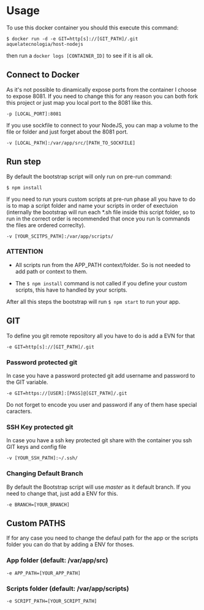 # Usage

To use this docker container you should this execute this command:

`$ docker run -d -e GIT=http[s]://[GIT_PATH]/.git aquelatecnologia/host-nodejs`

then run a `docker logs [CONTAINER_ID]` to see if it is all ok.

## Connect to Docker

As it's not possible to dinamically expose ports from the container I choose to expose 8081. If you need to change this for any reason you can both fork this project or just map you local port to the 8081 like this.

`-p [LOCAL_PORT]:8081`

If you use sockfile to connect to your NodeJS, you can map a volume to the file or folder and just forget about the 8081 port.

`-v [LOCAL_PATH]:/var/app/src/[PATH_TO_SOCKFILE]`

## Run step

By default the bootstrap script will only run on pre-run command:

`$ npm install`

If you need to run yours custom scripts at pre-run phase all you have to do is to map a script folder and name your scripts in order of exectuion (internally the bootstrap will run each *.sh file inside this script folder, so to run in the correct order is recommended that once you run ls commands the files are ordered correclty).

`-v [YOUR_SCITPS_PATH]:/var/app/scripts/`

### ATTENTION

* All scripts run from the APP_PATH context/folder. So is not needed to add path or context to them.

* The `$ npm install` command is not called if you define your custom scripts, this have to handled by your scripts.

After all this steps the bootstrap will run `$ npm start` to run your app.

## GIT

To define you git remote repository all you have to do is add a EVN for that

`-e GIT=http[s]://[GIT_PATH]/.git`

### Password protected git

In case you have a password protected git add username and password to the GIT variable.

`-e GIT=https://[USER]:[PASS]@[GIT_PATH]/.git`

Do not forget to encode you user and password if any of them hase special caracters.

### SSH Key protected git

In case you have a ssh key protected git share with the container you ssh GIT keys and config file

`-v [YOUR_SSH_PATH]:~/.ssh/`

### Changing Default Branch

By default the Bootstrap script will use *master* as it default branch. If you need to change that, just add a ENV for this.

`-e BRANCH=[YOUR_BRANCH]`

## Custom PATHS

If for any case you need to change the defaul path for the app or the scripts folder you can do that by adding a ENV for thoses.

### App folder (default: /var/app/src)

`-e APP_PATH=[YOUR_APP_PATH]`

### Scripts folder (default: /var/app/scripts)

`-e SCRIPT_PATH=[YOUR_SCRIPT_PATH]`
